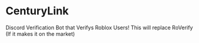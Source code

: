 # CenturyLink
Discord Verification Bot that Verifys Roblox Users! This will replace RoVerify (If it makes it on the market)
